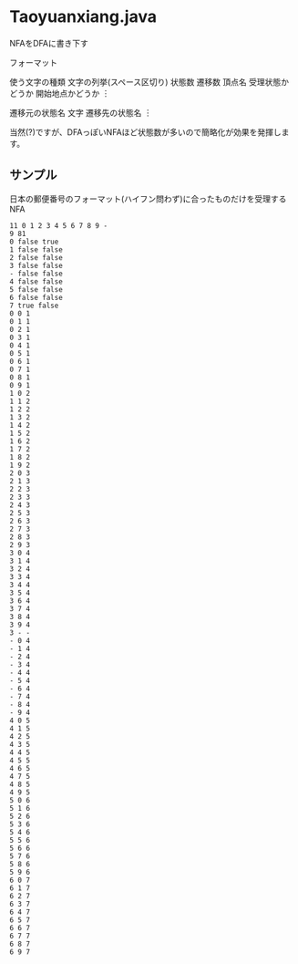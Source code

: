 # Taoyuanxiang.java

NFAをDFAに書き下す

フォーマット

使う文字の種類 文字の列挙(スペース区切り)
状態数 遷移数
頂点名 受理状態かどうか 開始地点かどうか
︙

遷移元の状態名 文字 遷移先の状態名
︙

当然(?)ですが、DFAっぽいNFAほど状態数が多いので簡略化が効果を発揮します。

## サンプル

日本の郵便番号のフォーマット(ハイフン問わず)に合ったものだけを受理するNFA

```
11 0 1 2 3 4 5 6 7 8 9 -
9 81
0 false true
1 false false
2 false false
3 false false
- false false
4 false false
5 false false
6 false false
7 true false
0 0 1
0 1 1
0 2 1
0 3 1
0 4 1
0 5 1
0 6 1
0 7 1
0 8 1
0 9 1
1 0 2
1 1 2
1 2 2
1 3 2
1 4 2
1 5 2
1 6 2
1 7 2
1 8 2
1 9 2
2 0 3
2 1 3
2 2 3
2 3 3
2 4 3
2 5 3
2 6 3
2 7 3
2 8 3
2 9 3
3 0 4
3 1 4
3 2 4
3 3 4
3 4 4
3 5 4
3 6 4
3 7 4
3 8 4
3 9 4
3 - -
- 0 4
- 1 4
- 2 4
- 3 4
- 4 4
- 5 4
- 6 4
- 7 4
- 8 4
- 9 4
4 0 5
4 1 5
4 2 5
4 3 5
4 4 5
4 5 5
4 6 5
4 7 5
4 8 5
4 9 5
5 0 6
5 1 6
5 2 6
5 3 6
5 4 6
5 5 6
5 6 6
5 7 6
5 8 6
5 9 6
6 0 7
6 1 7
6 2 7
6 3 7
6 4 7
6 5 7
6 6 7
6 7 7
6 8 7
6 9 7
```
